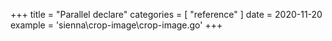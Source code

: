 +++
title = "Parallel declare"
categories = [ "reference" ]
date = 2020-11-20
example = 'sienna\crop-image\crop-image.go'
+++
